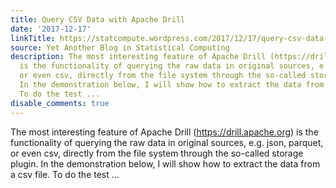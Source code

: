 ```yaml
---
title: Query CSV Data with Apache Drill
date: '2017-12-17'
linkTitle: https://statcompute.wordpress.com/2017/12/17/query-csv-data-with-apache-drill/
source: Yet Another Blog in Statistical Computing
description: The most interesting feature of Apache Drill (https://drill.apache.org)
  is the functionality of querying the raw data in original sources, e.g. json, parquet,
  or even csv, directly from the file system through the so-called storage plugin.
  In the demonstration below, I will show how to extract the data from a csv file.
  To do the test ...
disable_comments: true
---
```

The most interesting feature of Apache Drill (https://drill.apache.org) is the functionality of querying the raw data in original sources, e.g. json, parquet, or even csv, directly from the file system through the so-called storage plugin. In the demonstration below, I will show how to extract the data from a csv file. To do the test ...